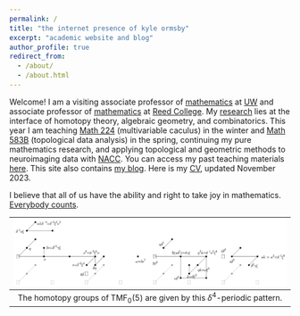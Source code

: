 ```yaml
---
permalink: /
title: "the internet presence of kyle ormsby"
excerpt: "academic website and blog"
author_profile: true
redirect_from: 
  - /about/
  - /about.html
---
```


Welcome! I am a visiting associate professor of [mathematics](https://math.washington.edu/) at [UW](https://www.washington.edu/) and associate professor of [mathematics](https://www.reed.edu/math/) at [Reed College](https://www.reed.edu/). My [research](/research/) lies at the interface of homotopy theory, algebraic geometry, and combinatorics. This year I am teaching [Math 224](/224/) (multivariable caculus) in the winter and [Math 583B](/583/) (topological data analysis) in the spring, continuing my pure mathematics research, and applying topological and geometric methods to neuroimaging data with [NACC](https://naccdata.org/). You can access my past teaching materials [here](/teaching/). This site also contains [my blog](/blog/). Here is my [CV](/files/cv_ormsby.pdf), updated November 2023.

I believe that all of us have the ability and right to take joy in mathematics. [Everybody counts](https://www.ams.org/publications/journals/notices/201610/rnoti-p1164.pdf).

| ![The homotopy groups of $\mathrm{TMF}_0(5)$.](/images/tmf05.png) |
| :--: |
| The homotopy groups of $\mathrm{TMF}_0(5)$ are given by this $\delta^4$-periodic pattern. |